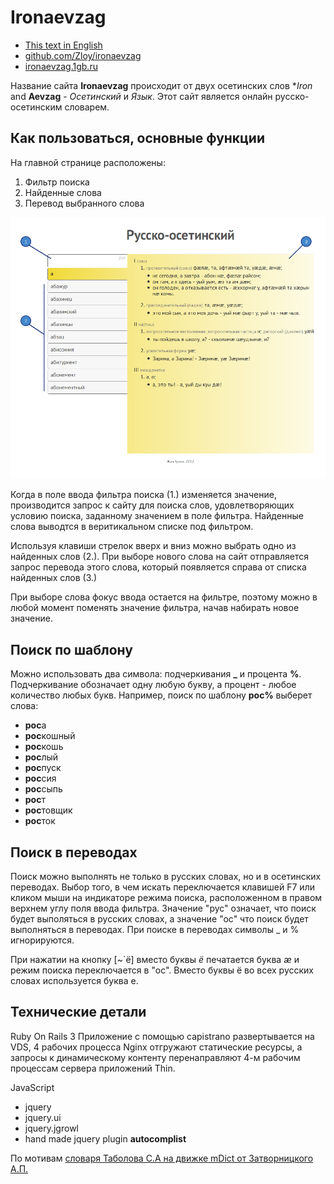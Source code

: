 # Ironaevzag 

  * [This text in English](https://github.com/Zloy/ironaevzag/blob/master/README.md)
  * [github.com/Zloy/ironaevzag](https://github.com/Zloy/ironaevzag)
  * [ironaevzag.1gb.ru](http://ironaevzag.1gb.ru)

Название сайта **Ironaevzag** происходит от двух осетинских слов **Iron* and **Aevzag** -  *Осетинский* и *Язык*. Этот сайт является онлайн русско-осетинским словарем.

## Как пользоваться, основные функции

На главной странице расположены:

1. Фильтр поиска
2. Найденные слова
3. Перевод выбранного слова

![Скриншот страницы словаря](https://github.com/Zloy/ironaevzag/blob/master/doc/dict_layout.png?raw=true)

Когда в поле ввода фильтра поиска (1.) изменяется значение, производится запрос к сайту для поиска слов, удовлетворяющих условию поиска, заданному значением в поле фильтра. Найденные слова выводтся в веритикальном списке под фильтром.

Используя клавиши стрелок вверх и вниз можно выбрать одно из найденных слов (2.). При выборе нового слова на сайт отправляется запрос перевода этого слова, который появляется справа от списка найденных слов (3.)

При выборе слова фокус ввода остается на фильтре, поэтому можно в любой момент поменять значение фильтра, начав набирать новое значение.


## Поиск по шаблону

Можно использовать два символа: подчеркивания **_** и процента **%**.
Подчеркивание обозначает одну любую букву, а процент - любое количество любых букв. Например, поиск по шаблону **рос%** выберет слова:
  * **рос**а
  * **рос**кошный
  * **рос**кошь
  * **рос**лый
  * **рос**пуск
  * **рос**сия
  * **рос**сыпь
  * **рос**т
  * **рос**товщик
  * **рос**ток


## Поиск в переводах

Поиск можно выполнять не только в русских словах, но и в осетинских переводах. Выбор того, в чем искать переключается клавишей F7 или кликом мыши на индикаторе режима поиска, расположенном в правом верхнем углу поля ввода фильтра.
Значение "рус" означает, что поиск будет выполяться в русских словах, а значение "ос" что поиск будет выполняться в переводах. При поиске в переводах символы _ и % игнорируются.

При нажатии на кнопку [~`ё] вместо буквы *ё* печатается буква *æ* и режим поиска переключается в "ос". Вместо буквы ё во всех русских словах используется буква е.

## Технические детали

Ruby On Rails 3
Приложение  с помощью capistrano развертывается на VDS, 4 рабочих процесса Nginx отгружают статические ресурсы, а запросы к динамическому контенту перенаправляют 4-м рабочим процессам сервера приложений Thin.

JavaScript 
  * jquery 
  * jquery.ui
  * jquery.jgrowl
  * hand made jquery plugin **autocomplist**

По мотивам [словаря Таболова С.А на движке mDict от Затворницкого А.П.](http://alex-zatv.narod.ru/mDict/index.html)
